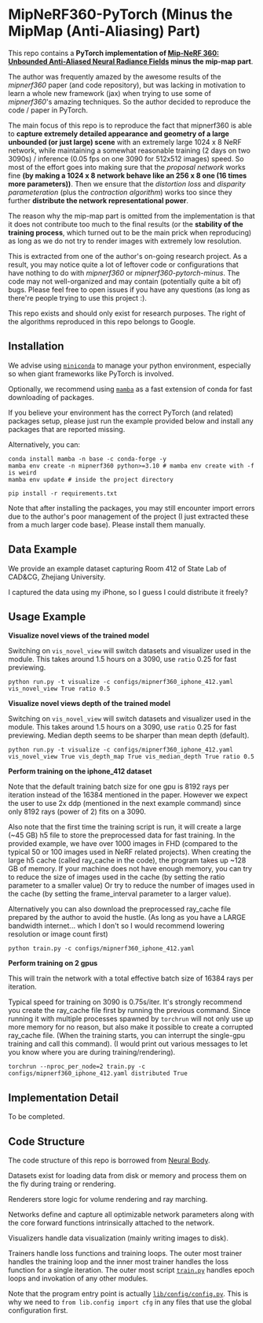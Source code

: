 # MipNeRF360-PyTorch (Minus the MipMap (Anti-Aliasing) Part)

This repo contains a **PyTorch implementation of [Mip-NeRF 360: Unbounded Anti-Aliased Neural Radiance Fields](https://arxiv.org/abs/2111.12077) minus the mip-map part**.

The author was frequently amazed by the awesome results of the _mipnerf360_ paper (and code repository), but was lacking in motivation to learn a whole new framework (jax) when trying to use some of _mipnerf360_'s amazing techniques. So the author decided to reproduce the code / paper in PyTorch.

The main focus of this repo is to reproduce the fact that mipnerf360 is able to **capture extremely detailed appearance and geometry of a large unbounded (or just large) scene** with an extremely large 1024 x 8 NeRF network, while maintaining a somewhat reasonable training (2 days on two 3090s) / inference (0.05 fps on one 3090 for 512x512 images) speed. So most of the effort goes into making sure that the *proposal network* works fine **(by making a 1024 x 8 network behave like an 256 x 8 one (16 times more parameters))**. Then we ensure that the *distortion loss* and *disparity parameteration* (plus the *contraction algorithm*) works too since they further **distribute the network representational power**.

The reason why the mip-map part is omitted from the implementation is that it does not contribute too much to the final results (or the **stability of the training process**, which turned out to be the main prick when reproducing) as long as we do not try to render images with extremely low resolution.

This is extracted from one of the author's on-going research project. As a result, you may notice quite a lot of leftover code or configurations that have nothing to do with _mipnerf360_ or _mipnerf360-pytorch-minus_. The code may not well-organized and may contain (potentially quite a bit of) bugs. Please feel free to open issues if you have any questions (as long as there're people trying to use this project :).

This repo exists and should only exist for research purposes. The right of the algorithms reproduced in this repo belongs to Google.

## Installation

We advise using [`miniconda`](https://conda.io/miniconda.html) to manage your python environment, especially so when giant frameworks like PyTorch is involved.

Optionally, we recommend using [`mamba`](https://mamba.readthedocs.io/en/latest/index.html) as a fast extension of conda for fast downloading of packages.

If you believe your environment has the correct PyTorch (and related) packages setup, please just run the example provided below and install any packages that are reported missing.

Alternatively, you can:

```shell
conda install mamba -n base -c conda-forge -y
mamba env create -n mipnerf360 python>=3.10 # mamba env create with -f is weird
mamba env update # inside the project directory

pip install -r requirements.txt
```

Note that after installing the packages, you may still encounter import errors due to the author's poor management of the project (I just extracted these from a much larger code base). Please install them manually.

## Data Example

We provide an example dataset capturing Room 412 of State Lab of CAD&CG, Zhejiang University.

I captured the data using my iPhone, so I guess I could distribute it freely?

## Usage Example

**Visualize novel views of the trained model**

Switching on `vis_novel_view` will switch datasets and visualizer used in the module.
This takes around 1.5 hours on a 3090, use `ratio` 0.25 for fast previewing.

```shell
python run.py -t visualize -c configs/mipnerf360_iphone_412.yaml vis_novel_view True ratio 0.5
```

**Visualize novel views depth of the trained model**

Switching on `vis_novel_view` will switch datasets and visualizer used in the module.
This takes around 1.5 hours on a 3090, use `ratio` 0.25 for fast previewing.
Median depth seems to be sharper than mean depth (default).

```shell
python run.py -t visualize -c configs/mipnerf360_iphone_412.yaml vis_novel_view True vis_depth_map True vis_median_depth True ratio 0.5
```

**Perform training on the iphone_412 dataset**

Note that the default training batch size for one gpu is 8192 rays per iteration instead of the 16384 mentioned in the paper.
However we expect the user to use 2x ddp (mentioned in the next example command) since only 8192 rays (power of 2) fits on a 3090.

Also note that the first time the training script is run, it will create a large (~45 GB) h5 file to store the preprocessed data for fast training.
In the provided example, we have over 1000 images in FHD (compared to the typical 50 or 100 images used in NeRF related projects).
When creating the large h5 cache (called ray_cache in the code), the program takes up ~128 GB of memory.
If your machine does not have enough memory, you can try to reduce the size of images used in the cache (by setting the ratio parameter to a smaller value)
Or try to reduce the number of images used in the cache (by setting the frame_interval parameter to a larger value).

Alternatively you can also download the preprocessed ray_cache file prepared by the author to avoid the hustle.
(As long as you have a LARGE bandwidth internet... which I don't so I would recommend lowering resolution or image count first)

```shell
python train.py -c configs/mipnerf360_iphone_412.yaml
```

**Perform training on 2 gpus**

This will train the network with a total effective batch size of 16384 rays per iteration.

Typical speed for training on 3090 is 0.75s/iter.
It's strongly recommend you create the ray_cache file first by running the previous command.
Since running it with multiple processes spawned by `torchrun` will not only use up more memory for no reason, but also make it possible to create a corrupted ray_cache file.
(When the training starts, you can interrupt the single-gpu training and call this command).
(I would print out various messages to let you know where you are during training/rendering).

```shell
torchrun --nproc_per_node=2 train.py -c configs/mipnerf360_iphone_412.yaml distributed True
```

## Implementation Detail

To be completed.

## Code Structure

The code structure of this repo is borrowed from [Neural Body](https://github.com/zju3dv/neuralbody).

Datasets exist for loading data from disk or memory and process them on the fly during traing or rendering.

Renderers store logic for volume rendering and ray marching.

Networks define and capture all optimizable network parameters along with the core forward functions intrinsically attached to the network.

Visualizers handle data visualization (mainly writing images to disk).

Trainers handle loss functions and training loops. The outer most trainer handles the training loop and the inner most trainer handles the loss function for a single iteration. The outer most script [`train.py`](train.py) handles epoch loops and invokation of any other modules.

Note that the program entry point is actually [`lib/config/config.py`](lib/config/config.py). This is why we need to `from lib.config import cfg` in any files that use the global configuration first.
